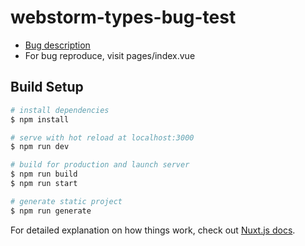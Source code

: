 # webstorm-types-bug-test

* [Bug description](https://youtrack.jetbrains.com/issue/WEB-46669)
* For bug reproduce, visit pages/index.vue

## Build Setup

```bash
# install dependencies
$ npm install

# serve with hot reload at localhost:3000
$ npm run dev

# build for production and launch server
$ npm run build
$ npm run start

# generate static project
$ npm run generate
```

For detailed explanation on how things work, check out [Nuxt.js docs](https://nuxtjs.org).
